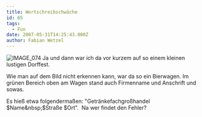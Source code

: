```yaml
---
title: Wortschreibschwäche
id: 65
tags:
  - Fun
date: 2007-05-31T14:25:43.000Z
author: Fabian Wetzel
---
```


![IMAGE_074](https://az275061.vo.msecnd.net/blogmedia/2007/05/fachhandel.jpg) Ja und dann war ich da vor kurzem auf so einem kleinen lustigen Dorffest.

Wie man auf dem Bild nicht erkennen kann, war da so ein Bierwagen. Im grünen Bereich oben am Wagen stand auch Firmenname und Anschrift und sowas.

Es hieß etwa folgendermaßen:&nbsp;"Getränkefachgroßhandel $Name&nbsp;$Straße $Ort".&nbsp; Na wer findet den Fehler?
